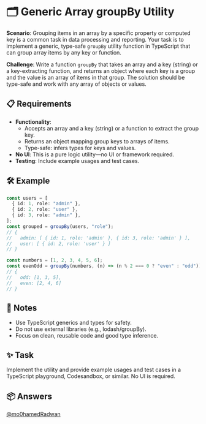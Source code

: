 # 🗂️ Generic Array groupBy Utility

**Scenario**: Grouping items in an array by a specific property or computed key is a common task in data processing and reporting. Your task is to implement a generic, type-safe `groupBy` utility function in TypeScript that can group array items by any key or function.

**Challenge**: Write a function `groupBy` that takes an array and a key (string) or a key-extracting function, and returns an object where each key is a group and the value is an array of items in that group. The solution should be type-safe and work with any array of objects or values.

## 📋 Requirements

- **Functionality**:
  - Accepts an array and a key (string) or a function to extract the group key.
  - Returns an object mapping group keys to arrays of items.
  - Type-safe: infers types for keys and values.
- **No UI**: This is a pure logic utility—no UI or framework required.
- **Testing**: Include example usages and test cases.

## 🛠 Example

```typescript
const users = [
  { id: 1, role: "admin" },
  { id: 2, role: "user" },
  { id: 3, role: "admin" },
];
const grouped = groupBy(users, "role");
// {
//   admin: [ { id: 1, role: 'admin' }, { id: 3, role: 'admin' } ],
//   user: [ { id: 2, role: 'user' } ]
// }

const numbers = [1, 2, 3, 4, 5, 6];
const evenOdd = groupBy(numbers, (n) => (n % 2 === 0 ? "even" : "odd"));
// {
//   odd: [1, 3, 5],
//   even: [2, 4, 6]
// }
```

## 📝 Notes

- Use TypeScript generics and types for safety.
- Do not use external libraries (e.g., lodash/groupBy).
- Focus on clean, reusable code and good type inference.

## ✨ Task

Implement the utility and provide example usages and test cases in a TypeScript playground, Codesandbox, or similar. No UI is required.

## 📦 Answers

[@mo0hamedRadwan](https://codesandbox.io/p/sandbox/intelligent-rgb-vfgvmy)
